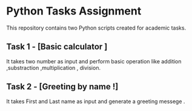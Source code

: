 # Python Tasks Assignment

This repository contains two Python scripts created for academic tasks.

## Task 1 - [Basic calculator ]
 It takes two number as input and perform basic operation like 
 addition ,substraction ,multiplication , division.

## Task 2 - [Greeting by name !]
 It takes First and Last name as input and generate a 
 greeting messege .
